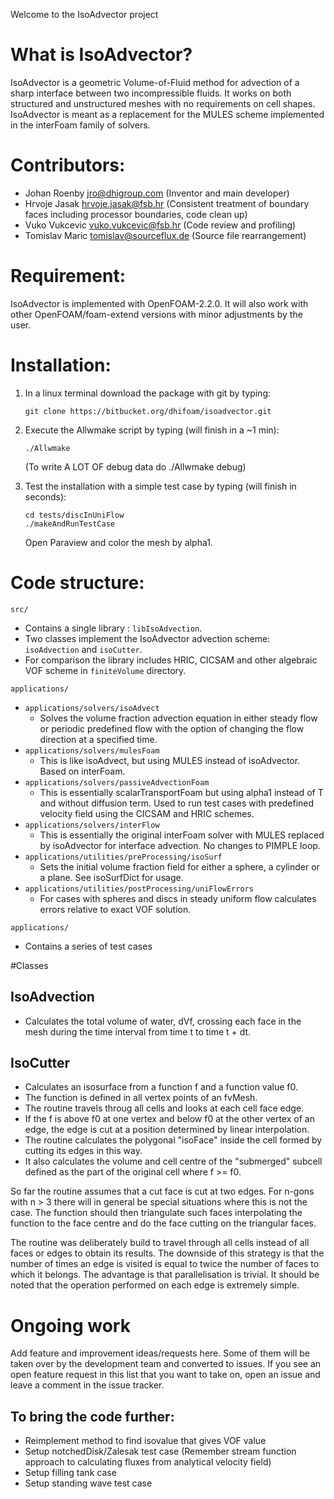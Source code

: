 Welcome to the IsoAdvector project

# What is IsoAdvector?

IsoAdvector is a geometric Volume-of-Fluid method for advection of a sharp interface between two incompressible fluids.
It works on both structured and unstructured meshes with no requirements on cell shapes.
IsoAdvector is meant as a replacement for the MULES scheme implemented in the interFoam family of solvers.

# Contributors:

* Johan Roenby <jro@dhigroup.com> (Inventor and main developer)
* Hrvoje Jasak <hrvoje.jasak@fsb.hr> (Consistent treatment of boundary faces including processor boundaries, code clean up)
* Vuko Vukcevic <vuko.vukcevic@fsb.hr> (Code review and profiling)
* Tomislav Maric <tomislav@sourceflux.de> (Source file rearrangement)

# Requirement:

IsoAdvector is implemented with OpenFOAM-2.2.0. 
It will also work with other OpenFOAM/foam-extend versions with minor adjustments by the user.

# Installation:

1.  In a linux terminal download the package with git by typing:

        git clone https://bitbucket.org/dhifoam/isoadvector.git

2.  Execute the Allwmake script by typing (will finish in a ~1 min):

        ./Allwmake

    (To write A LOT OF debug data do ./Allwmake debug)
	
3.  Test the installation with a simple test case by typing (will finish in seconds):
    
	    cd tests/discInUniFlow
		./makeAndRunTestCase
	
    Open Paraview and color the mesh by alpha1.

# Code structure:

`src/` 

* Contains a single library : `libIsoAdvection`. 
* Two classes implement the IsoAdvector advection scheme: `isoAdvection` and `isoCutter`. 
* For comparison the library includes HRIC, CICSAM and other algebraic VOF scheme in `finiteVolume` directory. 

`applications/` 

- `applications/solvers/isoAdvect` 
    - Solves the volume fraction advection equation in either steady flow or periodic predefined flow with the option of changing the flow direction at a specified time.
- `applications/solvers/mulesFoam`
    - This is like isoAdvect, but using MULES instead of isoAdvector. Based on interFoam.
- `applications/solvers/passiveAdvectionFoam` 
    - This is essentially scalarTransportFoam but using alpha1 instead of T and without diffusion term. Used to run test cases with predefined velocity field using the CICSAM and HRIC schemes.
- `applications/solvers/interFlow` 
    - This is essentially the original interFoam solver with MULES replaced by isoAdvector for interface advection. No changes to PIMPLE loop.
- `applications/utilities/preProcessing/isoSurf` 
    - Sets the initial volume fraction field for either a sphere, a cylinder or a plane. See isoSurfDict for usage.
- `applications/utilities/postProcessing/uniFlowErrors`
    - For cases with spheres and discs in steady uniform flow calculates errors relative to exact VOF solution.

`applications/`

* Contains a series of test cases
	
#Classes
	
## IsoAdvection 

- Calculates the total volume of water, dVf, crossing each face in the mesh during the time interval from time t to time t + dt.

## IsoCutter

- Calculates an isosurface from a function f and a function value f0.
- The function is defined in all vertex points of an fvMesh.
- The routine travels throug all cells and looks at each cell face edge.
- If the f is above f0 at one vertex and below f0 at the other vertex of an edge, the edge is cut at a position determined by linear interpolation.
- The routine calculates the polygonal "isoFace" inside the cell formed by cutting its edges in this way.
- It also calculates the volume and cell centre of the "submerged" subcell defined as the part of the original cell where f >= f0.

So far the routine assumes that a cut face is cut at two edges. For n-gons with n > 3 there will in general be special situations where this is not the case. The function should then triangulate such faces interpolating the function to the face centre and do the face cutting on the triangular faces.

The routine was deliberately build to travel through all cells instead of all faces or edges to obtain its results. The downside of this strategy is that the number of times an edge is visited is equal to twice the number of faces to which it belongs.  The advantage is that parallelisation is trivial. It should be noted that the operation performed on each edge is extremely simple.

# Ongoing work 

Add feature and improvement ideas/requests here. Some of them will be taken over by the development team and converted to issues. If you see an open feature request in this list that you want to take on, open an issue and leave a comment in the issue tracker.  

## To bring the code further:

- Reimplement method to find isovalue that gives VOF value
- Setup notchedDisk/Zalesak test case (Remember stream function approach to calculating fluxes from analytical velocity field)
- Setup filling tank case
- Setup standing wave test case 
